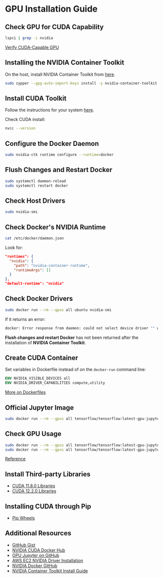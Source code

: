 # GPU Installation Guide

## Check GPU for CUDA Capability
```bash
lspci | grep -i nvidia
```
[Verify CUDA-Capable GPU](https://docs.nvidia.com/cuda/cuda-installation-guide-linux/index.html#verify-you-have-a-cuda-capable-gpu)

## Installing the NVIDIA Container Toolkit
On the host, install NVIDIA Container Toolkit from [here](https://docs.nvidia.com/datacenter/cloud-native/container-toolkit/latest/install-guide.html).
```bash
sudo zypper --gpg-auto-import-keys install -y nvidia-container-toolkit
```

## Install CUDA Toolkit
Follow the instructions for your system [here](https://developer.nvidia.com/cuda-downloads?target_os=Linux&target_arch=x86_64&Distribution=SLES&target_version=15&target_type=rpm_network).

Check CUDA install:
```bash
nvcc --version
```

## Configure the Docker Daemon
```bash
sudo nvidia-ctk runtime configure --runtime=docker
```

## Flush Changes and Restart Docker
```bash
sudo systemctl daemon-reload
sudo systemctl restart docker
```

## Check Host Drivers
```bash
sudo nvidia-smi
```

## Check Docker's NVIDIA Runtime
```bash
cat /etc/docker/daemon.json
```
Look for:
```json
"runtimes": {
  "nvidia": {
    "path": "nvidia-container-runtime",
    "runtimeArgs": []
  }
},
"default-runtime": "nvidia"
```

## Check Docker Drivers
```bash
sudo docker run --rm --gpus all ubuntu nvidia-smi
```

If it returns an error:
```bash
docker: Error response from daemon: could not select device driver "" with capabilities: [[gpu]].
```
**Flush changes and restart Docker** has not been returned after the installation of **NVIDIA Container Toolkit**.

## Create CUDA Container
Set variables in Dockerfile instead of on the `docker-run` command line:
```dockerfile
ENV NVIDIA_VISIBLE_DEVICES all
ENV NVIDIA_DRIVER_CAPABILITIES compute,utility
```
[More on Dockerfiles](https://docs.nvidia.com/datacenter/cloud-native/container-toolkit/latest/docker-specialized.html#dockerfiles)

## Official Jupyter Image
```bash
sudo docker run --rm --gpus all tensorflow/tensorflow:latest-gpu-jupyter nvidia-smi
```

## Check GPU Usage
```bash
sudo docker run --rm --gpus all tensorflow/tensorflow:latest-gpu-jupyter python -c 'import torch; print(torch.cuda.is_available())'
sudo docker run --rm --gpus all tensorflow/tensorflow:latest-gpu-jupyter python -c 'import torch; print(torch.rand(2,3).cuda())'
```
[Reference](https://stackoverflow.com/a/59295489/1564762)

## Install Third-party Libraries
- [CUDA 11.8.0 Libraries](https://docs.nvidia.com/cuda/archive/11.8.0/cuda-installation-guide-linux/index.html#install-libraries)
- [CUDA 12.2.0 Libraries](https://docs.nvidia.com/cuda/archive/12.2.0/cuda-installation-guide-linux/index.html#install-third-party-libraries)

## Installing CUDA through Pip
- [Pip Wheels](https://docs.nvidia.com/cuda/cuda-installation-guide-linux/index.html#pip-wheels)

## Additional Resources
- [GitHub Gist](https://gist.github.com/denguir/b21aa66ae7fb1089655dd9de8351a202)
- [NVIDIA CUDA Docker Hub](https://hub.docker.com/r/nvidia/cuda)
- [GPU Jupyter on GitHub](https://github.com/iot-salzburg/gpu-jupyter)
- [AWS EC2 NVIDIA Driver Installation](https://docs.aws.amazon.com/AWSEC2/latest/UserGuide/install-nvidia-driver.html)
- [NVIDIA Docker GitHub](https://github.com/NVIDIA/nvidia-docker)
- [NVIDIA Container Toolkit Install Guide](https://docs.nvidia.com/datacenter/cloud-native/container-toolkit/1.13.5/install-guide.html#setting-up-docker)